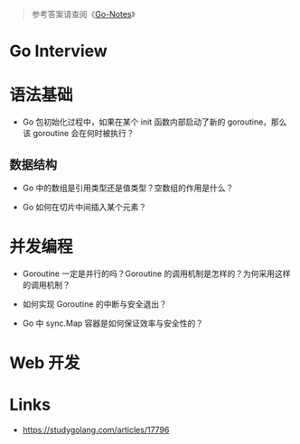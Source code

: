 > 参考答案请查阅《[Go-Notes](https://github.com/wx-chevalier/Go-Notes?q=)》

# Go Interview

# 语法基础

- Go 包初始化过程中，如果在某个 init 函数内部启动了新的 goroutine，那么该 goroutine 会在何时被执行？

## 数据结构

- Go 中的数组是引用类型还是值类型？空数组的作用是什么？

- Go 如何在切片中间插入某个元素？

# 并发编程

- Goroutine 一定是并行的吗？Goroutine 的调用机制是怎样的？为何采用这样的调用机制？

- 如何实现 Goroutine 的中断与安全退出？

- Go 中 sync.Map 容器是如何保证效率与安全性的？

# Web 开发

# Links

- https://studygolang.com/articles/17796
